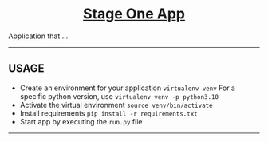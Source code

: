 <h1 style="text-align: center;">
	<a href=''>
		Stage One App
	</a>
</h1>

Application that ...

---
## USAGE
* Create an environment for your application
	```virtualenv venv```
	For a specific python version, use
	```virtualenv venv -p python3.10```
* Activate the virtual environment
```source venv/bin/activate```
* Install requirements
```pip install -r requirements.txt```
* Start app by executing the `run.py` file

---


